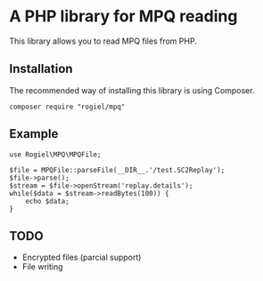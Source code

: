 # A PHP library for MPQ reading

This library allows you to read MPQ files from PHP.

## Installation

The recommended way of installing this library is using Composer.

    composer require "rogiel/mpq"
    
## Example

    use Rogiel\MPQ\MPQFile;
    
    $file = MPQFile::parseFile(__DIR__.'/test.SC2Replay');
    $file->parse();
    $stream = $file->openStream('replay.details');
    while($data = $stream->readBytes(100)) {
    	echo $data;
    }

## TODO

* Encrypted files (parcial support)
* File writing
